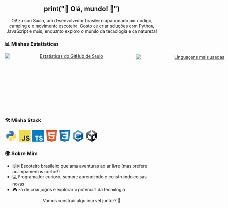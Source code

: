 <h2 align="center">print("👋 Olá, mundo! 👋")</h2>

<div align="center">
  <p>Oi! Eu sou Saulo, um desenvolvedor brasileiro apaixonado por código, camping e o movimento escoteiro. Gosto de criar soluções com Python, JavaScript e mais, enquanto exploro o mundo da tecnologia e da natureza!</p>
</div>

<div align="left">
  <h3>📊 Minhas Estatísticas</h3>
  <div align="center">
     <a href="https://github.com/Saulo-Ferro-Maciel" style="display: flex; align-items: center; gap: 10px; align:center;">
    <img width="420" height="185" src="https://github-readme-stats.vercel.app/api?username=Saulo-Ferro-Maciel&show_icons=true&theme=tokyonight" alt="Estatísticas do GitHub de Saulo"/>
    <img width="400" height="180" src="https://github-readme-stats.vercel.app/api/top-langs/?username=Saulo-Ferro-Maciel&layout=compact&langs_count=7&theme=tokyonight" alt="Linguagens mais usadas"/>
  </a>
  </div>
</div>

<div align="lefth">
  <h3>🛠️ Minha Stack</h3>
  <img height="40px" src="https://raw.githubusercontent.com/devicons/devicon/master/icons/python/python-original.svg" alt="Python">
  <img height="40px" src="https://raw.githubusercontent.com/devicons/devicon/master/icons/javascript/javascript-original.svg" alt="JavaScript">
  <img height="40px" src="https://raw.githubusercontent.com/devicons/devicon/master/icons/typescript/typescript-original.svg" alt="TypeScript">
  <img height="40px" src="https://raw.githubusercontent.com/devicons/devicon/master/icons/html5/html5-original.svg" alt="HTML5">
  <img height="40px" src="https://raw.githubusercontent.com/devicons/devicon/master/icons/css3/css3-original.svg" alt="CSS3">
  <img height="40px" src="https://raw.githubusercontent.com/devicons/devicon/master/icons/c/c-original.svg" alt="C">
  <img height="40px" src="https://raw.githubusercontent.com/devicons/devicon/master/icons/unity/unity-original.svg" alt="Unity">
</div>

<div align="left">
  <h3>🌍 Sobre Mim</h3>
  <ul>
    <li>🇧🇷 Escoteiro brasileiro que ama aventuras ao ar livre (mas prefere acampamentos curtos!)</li>
    <li>💻 Programador curioso, sempre aprendendo e construindo coisas novas</li>
    <li>🎮 Fã de criar jogos e explorar o potencial da tecnologia</li>
  </ul>
</div>

<div align="center">
  <p>Vamos construir algo incrível juntos? 🚀</p>
</div>

